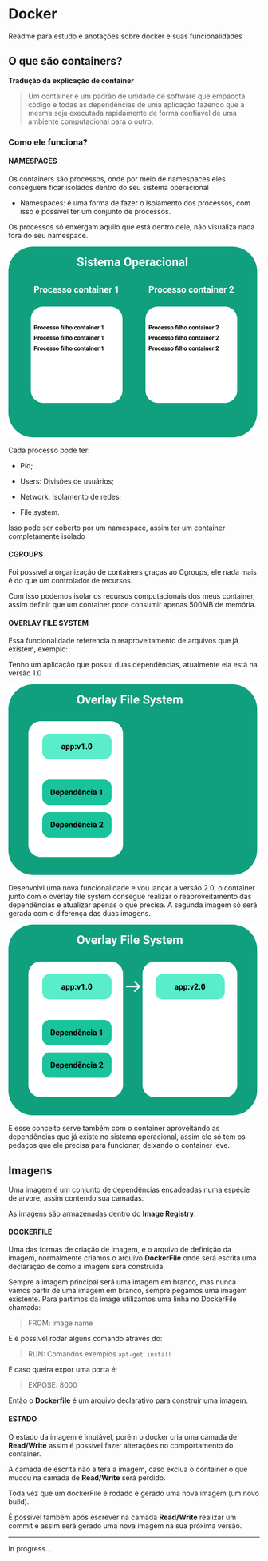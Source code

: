 # Docker

Readme para estudo e anotações sobre docker e suas funcionalidades

## O que são containers?

**Tradução da explicação de container**

> Um container é um padrão de unidade de software que empacota código e todas as dependências de uma aplicação fazendo que a mesma seja executada rapidamente de forma confiável de uma ambiente computacional para o outro.

### Como ele funciona?

#### NAMESPACES

Os containers são processos, onde por meio de namespaces eles conseguem ficar isolados dentro do seu sistema operacional

- Namespaces: é uma forma de fazer o isolamento dos processos, com isso é possível ter um conjunto de processos.

Os processos só enxergam aquilo que está dentro dele, não visualiza nada fora do seu namespace.

![Namespace](docs/img/namespace.png)

Cada processo pode ter:

- Pid;

- Users: Divisões de usuários;

- Network: Isolamento de redes;

- File system.

Isso pode ser coberto por um namespace, assim ter um container completamente isolado

#### CGROUPS

Foi possível a organização de containers graças ao Cgroups, ele nada mais é do que um controlador de recursos.

Com isso podemos isolar os recursos computacionais dos meus container, assim definir que um container pode consumir apenas 500MB de memória.

#### OVERLAY FILE SYSTEM

Essa funcionalidade referencia o reaproveitamento de arquivos que já existem, exemplo:

Tenho um aplicação que possui duas dependências, atualmente ela está na versão 1.0

![Overlay 1](docs/img/overlay1.png)

Desenvolvi uma nova funcionalidade e vou lançar a versão 2.0, o container junto com o overlay file system consegue realizar o reaproveitamento das dependências e atualizar apenas o que precisa. A segunda imagem só será gerada com o diferença das duas imagens.

![Overlay 1](docs/img/overlay2.png)

E esse conceito serve também com o container aproveitando as dependências que já existe no sistema operacional, assim ele só tem os pedaços que ele precisa para funcionar, deixando o container leve.

## Imagens

Uma imagem é um conjunto de dependências encadeadas numa espécie de arvore, assim contendo sua camadas.

As imagens são armazenadas dentro do **Image Registry**.

#### DOCKERFILE

Uma das formas de criação de imagem, é o arquivo de definição da imagem, normalmente criamos o arquivo **DockerFile** onde será escrita uma declaração de como a imagem será construída.

Sempre a imagem principal será uma imagem em branco, mas nunca vamos partir de uma imagem em branco, sempre pegamos uma imagem existente. Para partimos da image utilizamos uma linha no DockerFile chamada:

> FROM: image name

E é possível rodar alguns comando através do:

> RUN: Comandos exemplos `apt-get install`

E caso queira expor uma porta é:

> EXPOSE: 8000

Então o **Dockerfile** é um arquivo declarativo para construir uma imagem.

#### ESTADO

O estado da imagem é imutável, porém o docker cria uma camada de **Read/Write** assim é possível fazer alterações no comportamento do container.

A camada de escrita não altera a imagem, caso exclua o container o que mudou na camada de **Read/Write** será perdido.

Toda vez que um dockerFile é rodado é gerado uma nova imagem (um novo build).

É possível também após escrever na camada **Read/Write** realizar um commit e assim será gerado uma nova imagem na sua próxima versão.

---

In progress...
